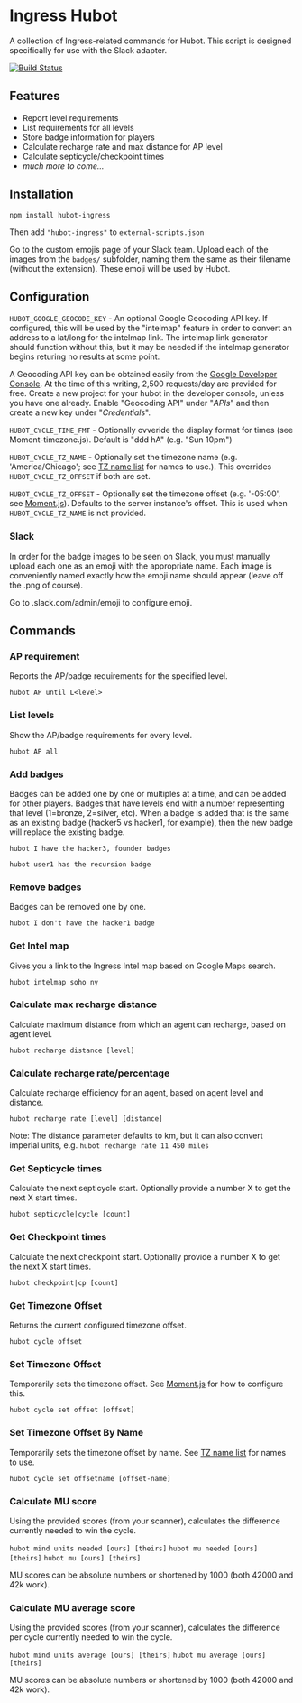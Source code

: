 # Ingress Hubot

A collection of Ingress-related commands for Hubot. This script is designed
specifically for use with the Slack adapter.

[![Build Status](https://travis-ci.org/hubot-scripts/hubot-ingress.svg)](https://travis-ci.org/hubot-scripts/hubot-ingress)

## Features

* Report level requirements
* List requirements for all levels
* Store badge information for players
* Calculate recharge rate and max distance for AP level
* Calculate septicycle/checkpoint times
* *much more to come...*

## Installation

`npm install hubot-ingress`

Then add `"hubot-ingress"` to `external-scripts.json`

Go to the custom emojis page of your Slack team. Upload each of the images from
the `badges/` subfolder, naming them the same as their filename (without the
extension).
These emoji will be used by Hubot.

## Configuration

`HUBOT_GOOGLE_GEOCODE_KEY` - An optional Google Geocoding API key.
If configured, this will be used by the "intelmap" feature in order to
convert an address to a lat/long for the intelmap link. The intelmap link
generator should function without this, but it may be needed if the
intelmap generator begins returing no results at some point.

A Geocoding API key can be obtained easily from the [Google Developer Console](https://console.developers.google.com).
At the time of this writing, 2,500 requests/day are provided for free.
Create a new project for your hubot in the developer console, unless you
have one already. Enable "Geocoding API" under "_APIs_" and then
create a new key under "_Credentials_".

`HUBOT_CYCLE_TIME_FMT` - Optionally ovveride the display format for times (see
Moment-timezone.js). Default is "ddd hA" (e.g. "Sun 10pm")

`HUBOT_CYCLE_TZ_NAME` - Optionally set the timezone name (e.g. 'America/Chicago';
see [TZ name list](https://en.wikipedia.org/wiki/List_of_tz_database_time_zones) for names to use.).
This overrides `HUBOT_CYCLE_TZ_OFFSET` if both are set.

`HUBOT_CYCLE_TZ_OFFSET` - Optionally set the timezone offset (e.g. '-05:00',
see [Moment.js](http://momentjs.com/docs/#/manipulating/timezone-offset/)).
Defaults to the server instance's offset. This is used when
`HUBOT_CYCLE_TZ_NAME` is not provided.

### Slack

In order for the badge images to be seen on Slack, you must manually upload
each one as an emoji with the appropriate name. Each image is conveniently
named exactly how the emoji name should appear (leave off the .png of course).

Go to <yourslackdomain>.slack.com/admin/emoji to configure emoji.

## Commands

### AP requirement

Reports the AP/badge requirements for the specified level.

`hubot AP until L<level>`

### List levels

Show the AP/badge requirements for every level.

`hubot AP all`

### Add badges

Badges can be added one by one or multiples at a time, and can be added for
other players. Badges that have levels end with a number representing that
level (1=bronze, 2=silver, etc). When a badge is added that is the same as an
existing badge (hacker5 vs hacker1, for example), then the new badge will
replace the existing badge.

`hubot I have the hacker3, founder badges`

`hubot user1 has the recursion badge`

### Remove badges

Badges can be removed one by one.

`hubot I don't have the hacker1 badge`

### Get Intel map

Gives you a link to the Ingress Intel map based on Google Maps search.

`hubot intelmap soho ny`

### Calculate max recharge distance

Calculate maximum distance from which an agent can recharge, based on agent
level.

`hubot recharge distance [level]`

### Calculate recharge rate/percentage

Calculate recharge efficiency for an agent, based on agent level and distance.

`hubot recharge rate [level] [distance]`

Note: The distance parameter defaults to km, but it can also convert imperial
units, e.g. `hubot recharge rate 11 450 miles`

### Get Septicycle times

Calculate the next septicycle start. Optionally provide a number X to get the
next X start times.

`hubot septicycle|cycle [count]`

### Get Checkpoint times

Calculate the next checkpoint start. Optionally provide a number X to get the
next X start times.

`hubot checkpoint|cp [count]`

### Get Timezone Offset

Returns the current configured timezone offset.

`hubot cycle offset`

### Set Timezone Offset

Temporarily sets the timezone offset. See [Moment.js](http://momentjs.com/docs/#/manipulating/timezone-offset/) for how to configure this.

`hubot cycle set offset [offset]`

### Set Timezone Offset By Name

Temporarily sets the timezone offset by name. See [TZ name list](https://en.wikipedia.org/wiki/List_of_tz_database_time_zones) for names to use.

`hubot cycle set offsetname [offset-name]`

### Calculate MU score

Using the provided scores (from your scanner), calculates the difference currently needed to win the cycle.

`hubot mind units needed [ours] [theirs]`
`hubot mu needed [ours] [theirs]`
`hubot mu [ours] [theirs]`

MU scores can be absolute numbers or shortened by 1000 (both 42000 and 42k work).

### Calculate MU average score

Using the provided scores (from your scanner), calculates the difference per cycle currently needed to win the cycle.

`hubot mind units average [ours] [theirs]`
`hubot mu average [ours] [theirs]`

MU scores can be absolute numbers or shortened by 1000 (both 42000 and 42k work).
